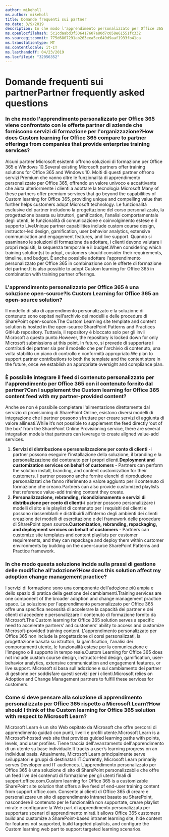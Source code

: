 ```yaml
---
author: mikeholl
ms.author: mikeholl
title: Domande frequenti sui partner
ms.date: 3/9/2019
description: In che modo l'apprendimento personalizzato per Office 365 viene confrontato con le offerte partner di aziende che forniscono servizi di formazione per l'organizzazione?
ms.openlocfilehash: 5c1cdaabd3f506417607a80d7c058e61551fc332
ms.sourcegitcommit: 775d6807291ab263eea5ec649d9aaf1933fb41ca
ms.translationtype: MT
ms.contentlocale: it-IT
ms.lasthandoff: 04/23/2019
ms.locfileid: "32056352"
---
```

# <a name="partner-frequently-asked-questions"></a><span data-ttu-id="a5386-103">Domande frequenti sui partner</span><span class="sxs-lookup"><span data-stu-id="a5386-103">Partner frequently asked questions</span></span>

### <a name="how-does-custom-learning-for-office-365-compare-to-partner-offerings-from-companies-that-provide-enterprise-training-services"></a><span data-ttu-id="a5386-104">In che modo l'apprendimento personalizzato per Office 365 viene confrontato con le offerte partner di aziende che forniscono servizi di formazione per l'organizzazione?</span><span class="sxs-lookup"><span data-stu-id="a5386-104">How does Custom learning for Office 365 compare to partner offerings from companies that provide enterprise training services?</span></span>
<span data-ttu-id="a5386-105">Alcuni partner Microsoft esistenti offrono soluzioni di formazione per Office 365 e Windows 10.</span><span class="sxs-lookup"><span data-stu-id="a5386-105">Several existing Microsoft partners offer training solutions for Office 365 and Windows 10.</span></span> <span data-ttu-id="a5386-106">Molti di questi partner offrono servizi Premium che vanno oltre le funzionalità di apprendimento personalizzato per Office 365, offrendo un valore univoco e accattivante che aiuta ulteriormente i clienti a adottare la tecnologia Microsoft.</span><span class="sxs-lookup"><span data-stu-id="a5386-106">Many of these partners offer premium services that go beyond the capabilities of Custom learning for Office 365, providing unique and compelling value that further helps customers adopt Microsoft technology.</span></span> <span data-ttu-id="a5386-107">Le funzionalità esclusive del partner includono la progettazione del corso personalizzato, la progettazione basata su istruttori, gamification, l'analisi comportamentale degli utenti, le funzionalità di comunicazione e coinvolgimento estese e il supporto Live</span><span class="sxs-lookup"><span data-stu-id="a5386-107">Unique partner capabilities include custom course design, instructor-led design, gamification, user behavior analytics, extensive communication and engagement features, and live support.</span></span> <span data-ttu-id="a5386-108">Quando si esaminano le soluzioni di formazione da adottare, i clienti devono valutare i propri requisiti, la sequenza temporale e il budget.</span><span class="sxs-lookup"><span data-stu-id="a5386-108">When considering which training solution(s) to adopt, customers should consider their requirements, timeline, and budget.</span></span> <span data-ttu-id="a5386-109">È anche possibile adottare l'apprendimento personalizzato per Office 365 in combinazione con le offerte di formazione dei partner.</span><span class="sxs-lookup"><span data-stu-id="a5386-109">It is also possible to adopt Custom learning for Office 365 in combination with training partner offerings.</span></span>
 
### <a name="is-custom-learning-for-office-365-an-open-source-solution"></a><span data-ttu-id="a5386-110">L'apprendimento personalizzato per Office 365 è una soluzione open-source?</span><span class="sxs-lookup"><span data-stu-id="a5386-110">Is Custom Learning for Office 365 an open-source solution?</span></span>
<span data-ttu-id="a5386-111">Il modello di sito di apprendimento personalizzato e la soluzione di contenuto sono ospitati nell'archivio dei modelli e delle procedure di SharePoint open-source.</span><span class="sxs-lookup"><span data-stu-id="a5386-111">The Custom Learning site template and content solution is hosted in the open-source SharePoint Patterns and Practices GitHub repository.</span></span> <span data-ttu-id="a5386-112">Tuttavia, il repository è bloccato solo per gli invii Microsoft a questo punto.</span><span class="sxs-lookup"><span data-stu-id="a5386-112">However, the repository is locked down for only Microsoft submissions at this point.</span></span> <span data-ttu-id="a5386-113">In futuro, si prevede di supportare i contributi dei partner sia per il modello che per l'archivio di contenuto, una volta stabilito un piano di controllo e conformità appropriato.</span><span class="sxs-lookup"><span data-stu-id="a5386-113">We plan to support partner contributions to both the template and the content store in the future, once we establish an appropriate oversight and compliance plan.</span></span>  

### <a name="can-i-supplement-the-custom-learning-for-office-365-content-feed-with-my-partner-provided-content"></a><span data-ttu-id="a5386-114">È possibile integrare il feed di contenuto personalizzato per l'apprendimento per Office 365 con il contenuto fornito dal partner?</span><span class="sxs-lookup"><span data-stu-id="a5386-114">Can I supplement the Custom learning for Office 365 content feed with my partner-provided content?</span></span> 
<span data-ttu-id="a5386-115">Anche se non è possibile completare l'alimentazione direttamente dal servizio di provisioning di SharePoint Online, esistono diversi modelli di integrazione che i partner possono sfruttare per creare servizi di aggiunta di valore allineati.</span><span class="sxs-lookup"><span data-stu-id="a5386-115">While it’s not possible to supplement the feed directly ‘out of the box’ from the SharePoint Online Provisioning service, there are several integration models that partners can leverage to create aligned value-add services.</span></span>

1. <span data-ttu-id="a5386-116">**Servizi di distribuzione e personalizzazione per conto di clienti** -i partner possono eseguire l'installazione della soluzione, il branding e la personalizzazione del contenuto per i propri clienti.</span><span class="sxs-lookup"><span data-stu-id="a5386-116">**Deployment and customization services on behalf of customers** - Partners can perform the solution install, branding, and content customization for their customers.</span></span> <span data-ttu-id="a5386-117">I partner possono anche fornire elenchi di riproduzione personalizzati che fanno riferimento a valore aggiunto per il contenuto di formazione che creano.</span><span class="sxs-lookup"><span data-stu-id="a5386-117">Partners can also provide customized playlists that reference value-add training content they create.</span></span> 
2. <span data-ttu-id="a5386-118">**Personalizzazione, rebranding, ricondizionamento e servizi di distribuzione per conto di clienti-i** partner possono personalizzare i modelli di sito e le playlist di contenuto per i requisiti dei clienti e possono riassemblarli e distribuirli all'interno degli ambienti dei clienti creazione dei modelli di esercitazione e del framework delle procedure di SharePoint open source.</span><span class="sxs-lookup"><span data-stu-id="a5386-118">**Customization, rebranding, repackaging, and deployment services on behalf of customers** - Partners can customize site templates and content playlists per customer requirements, and they can repackage and deploy them within customer environments by building on the open-source SharePoint Patterns and Practice framework.</span></span> 

### <a name="how-does-this-solution-affect-my-adoption-change-management-practice"></a><span data-ttu-id="a5386-119">In che modo questa soluzione incide sulla prassi di gestione delle modifiche all'adozione?</span><span class="sxs-lookup"><span data-stu-id="a5386-119">How does this solution affect my adoption change management practice?</span></span> 
<span data-ttu-id="a5386-120">I servizi di formazione sono una componente dell'adozione più ampia e dello spazio di pratica della gestione dei cambiamenti.</span><span class="sxs-lookup"><span data-stu-id="a5386-120">Training services are one component of the broader adoption and change management practice space.</span></span> <span data-ttu-id="a5386-121">La soluzione per l'apprendimento personalizzato per Office 365 offre una specifica necessità di accelerare la capacità dei partner e dei clienti di accedere e personalizzare il contenuto di formazione fornito da Microsoft.</span><span class="sxs-lookup"><span data-stu-id="a5386-121">The Custom learning for Office 365 solution serves a specific need to accelerate partners’ and customers’ ability to access and customize Microsoft-provided training content.</span></span> <span data-ttu-id="a5386-122">L'apprendimento personalizzato per Office 365 non include la progettazione di corsi personalizzati, la progettazione basata su istruttori, la gamification, l'analisi dei comportamenti utente, le funzionalità estese per la comunicazione e l'impegno o il supporto in tempo reale.</span><span class="sxs-lookup"><span data-stu-id="a5386-122">Custom Learning for Office 365 does not include custom course design, instructor-led design, gamification, user-behavior analytics, extensive communication and engagement features, or live support.</span></span> <span data-ttu-id="a5386-123">Microsoft si basa sull'adozione e sul cambiamento dei partner di gestione per soddisfare questi servizi per i clienti.</span><span class="sxs-lookup"><span data-stu-id="a5386-123">Microsoft relies on Adoption and Change Management partners to fulfill these services for customers.</span></span> 

### <a name="how-should-i-think-of-the-custom-learning-for-office-365-solution-with-respect-to-microsoft-learn"></a><span data-ttu-id="a5386-124">Come si deve pensare alla soluzione di apprendimento personalizzato per Office 365 rispetto a Microsoft Learn?</span><span class="sxs-lookup"><span data-stu-id="a5386-124">How should I think of the Custom learning for Office 365 solution with respect to Microsoft Learn?</span></span>
<span data-ttu-id="a5386-125">Microsoft Learn è un sito Web ospitato da Microsoft che offre percorsi di apprendimento guidati con punti, livelli e profili utente.</span><span class="sxs-lookup"><span data-stu-id="a5386-125">Microsoft Learn is a Microsoft-hosted web site that provides guided learning paths with points, levels, and user profiles.</span></span> <span data-ttu-id="a5386-126">Tiene traccia dell'avanzamento dell'apprendimento di un utente su base individuale.</span><span class="sxs-lookup"><span data-stu-id="a5386-126">It tracks a user’s learning progress on an individual basis.</span></span> <span data-ttu-id="a5386-127">Attualmente, Microsoft Learn principalmente serve sviluppatori e gruppi di destinatari IT.</span><span class="sxs-lookup"><span data-stu-id="a5386-127">Currently, Microsoft Learn primarily serves Developer and IT audiences.</span></span> <span data-ttu-id="a5386-128">L'apprendimento personalizzato per Office 365 è una soluzione di sito di SharePoint personalizzabile che offre un feed live dei contenuti di formazione per gli utenti finali di support.office.com.</span><span class="sxs-lookup"><span data-stu-id="a5386-128">Custom learning for Office 365 is a customizable SharePoint site solution that offers a live feed of end-user training content from support.office.com.</span></span> <span data-ttu-id="a5386-129">Consente ai clienti di Office 365 di creare e personalizzare un sito di apprendimento Intranet basato su SharePoint, nascondere il contenuto per le funzionalità non supportate, creare playlist mirate e configurare la Web part di apprendimento personalizzata per supportare scenari di apprendimento mirati.</span><span class="sxs-lookup"><span data-stu-id="a5386-129">It allows Office 365 customers build and customize a SharePoint-based intranet learning site, hide content for features not supported, build targeted playlists, and configure the Custom learning web part to support targeted learning scenarios.</span></span>
